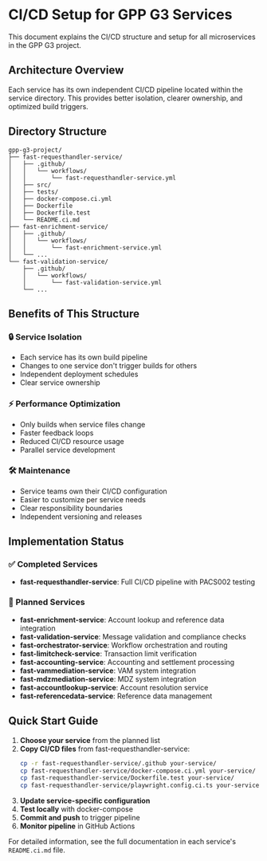 # CI/CD Setup for GPP G3 Services

This document explains the CI/CD structure and setup for all microservices in the GPP G3 project.

## Architecture Overview

Each service has its own independent CI/CD pipeline located within the service directory. This provides better isolation, clearer ownership, and optimized build triggers.

## Directory Structure

```
gpp-g3-project/
├── fast-requesthandler-service/
│   ├── .github/
│   │   └── workflows/
│   │       └── fast-requesthandler-service.yml
│   ├── src/
│   ├── tests/
│   ├── docker-compose.ci.yml
│   ├── Dockerfile
│   ├── Dockerfile.test
│   └── README.ci.md
├── fast-enrichment-service/
│   ├── .github/
│   │   └── workflows/
│   │       └── fast-enrichment-service.yml
│   └── ...
└── fast-validation-service/
    ├── .github/
    │   └── workflows/
    │       └── fast-validation-service.yml
    └── ...
```

## Benefits of This Structure

### 🔒 **Service Isolation**
- Each service has its own build pipeline
- Changes to one service don't trigger builds for others
- Independent deployment schedules
- Clear service ownership

### ⚡ **Performance Optimization**
- Only builds when service files change
- Faster feedback loops
- Reduced CI/CD resource usage
- Parallel service development

### 🛠️ **Maintenance**
- Service teams own their CI/CD configuration
- Easier to customize per service needs
- Clear responsibility boundaries
- Independent versioning and releases

## Implementation Status

### ✅ Completed Services
- **fast-requesthandler-service**: Full CI/CD pipeline with PACS002 testing

### 🚧 Planned Services
- **fast-enrichment-service**: Account lookup and reference data integration
- **fast-validation-service**: Message validation and compliance checks
- **fast-orchestrator-service**: Workflow orchestration and routing
- **fast-limitcheck-service**: Transaction limit verification
- **fast-accounting-service**: Accounting and settlement processing
- **fast-vammediation-service**: VAM system integration
- **fast-mdzmediation-service**: MDZ system integration
- **fast-accountlookup-service**: Account resolution service
- **fast-referencedata-service**: Reference data management

## Quick Start Guide

1. **Choose your service** from the planned list
2. **Copy CI/CD files** from fast-requesthandler-service:
   ```bash
   cp -r fast-requesthandler-service/.github your-service/
   cp fast-requesthandler-service/docker-compose.ci.yml your-service/
   cp fast-requesthandler-service/Dockerfile.test your-service/
   cp fast-requesthandler-service/playwright.config.ci.ts your-service/
   ```
3. **Update service-specific configuration**
4. **Test locally** with docker-compose
5. **Commit and push** to trigger pipeline
6. **Monitor pipeline** in GitHub Actions

For detailed information, see the full documentation in each service's `README.ci.md` file. 